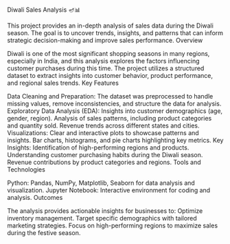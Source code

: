 Diwali Sales Analysis 🪔📊

This project provides an in-depth analysis of sales data during the Diwali season. The goal is to uncover trends, insights, and patterns that can inform strategic decision-making and improve sales performance.
Overview

Diwali is one of the most significant shopping seasons in many regions, especially in India, and this analysis explores the factors influencing customer purchases during this time. The project utilizes a structured dataset to extract insights into customer behavior, product performance, and regional sales trends.
Key Features

Data Cleaning and Preparation: The dataset was preprocessed to handle missing values, remove inconsistencies, and structure the data for analysis.
Exploratory Data Analysis (EDA):
Insights into customer demographics (age, gender, region).
Analysis of sales patterns, including product categories and quantity sold.
Revenue trends across different states and cities.
Visualizations:
Clear and interactive plots to showcase patterns and insights.
Bar charts, histograms, and pie charts highlighting key metrics.
Key Insights:
Identification of high-performing regions and products.
Understanding customer purchasing habits during the Diwali season.
Revenue contributions by product categories and regions.
Tools and Technologies

Python: Pandas, NumPy, Matplotlib, Seaborn for data analysis and visualization.
Jupyter Notebook: Interactive environment for coding and analysis.
Outcomes

The analysis provides actionable insights for businesses to:
Optimize inventory management.
Target specific demographics with tailored marketing strategies.
Focus on high-performing regions to maximize sales during the festive season.
